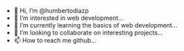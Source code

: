 - 👋 Hi, I’m @humbertodiazp
- 👀 I’m interested in web development...
- 🌱 I’m currently learning the basics of web development...
- 💞️ I’m looking to collaborate on interesting projects...
- 📫 How to reach me github...

<!---
humbertodiazp/humbertodiazp is a ✨ special ✨ repository because its `README.md` (this file) appears on your GitHub profile.
You can click the Preview link to take a look at your changes.
--->
